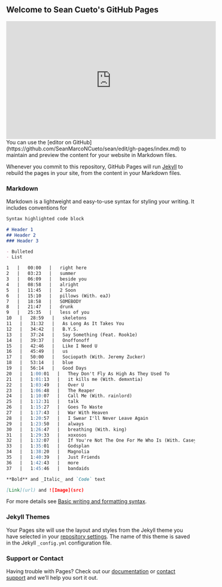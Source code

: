 ## Welcome to Sean Cueto's GitHub Pages
<iframe width="560" height="315" src="https://www.youtube.com/embed/Xab4nIdd9II" title="YouTube video player" frameborder="0" allow="accelerometer; autoplay; clipboard-write; encrypted-media; gyroscope; picture-in-picture" allowfullscreen></iframe>
You can use the [editor on GitHub](https://github.com/SeanMarcoNCueto/sean/edit/gh-pages/index.md) to maintain and preview the content for your website in Markdown files.

Whenever you commit to this repository, GitHub Pages will run [Jekyll](https://jekyllrb.com/) to rebuild the pages in your site, from the content in your Markdown files.

### Markdown

Markdown is a lightweight and easy-to-use syntax for styling your writing. It includes conventions for

```markdown
Syntax highlighted code block

# Header 1
## Header 2
### Header 3

- Bulleted
- List

1   |   00:00   |   right here
2   |   03:23   |   summer
3   |   06:09   |   beside you
4   |   08:58   |   alright
5   |   11:45   |   2 Soon
6   |   15:10   |   pillows (With. eaJ)
7   |   18:58   |   SOMEBODY
8   |   21:47   |   drunk
9   |   25:35   |   less of you
10   |   28:59   |   skeletons
11   |   31:32   |   As Long As It Takes You
12   |   34:42   |   B.Y.S.
13   |   37:24   |   Say Something (Feat. Rook1e)
14   |   39:37   |   Onoffonoff
15   |   42:46   |   Like I Need U
16   |   45:49   |   us
17   |   50:00   |   Sociopath (With. Jeremy Zucker)
18   |   53:14   |   blue
19   |   56:14   |   Good Days
20   |   1:00:01   |   They Don't Fly As High As They Used To
21   |   1:01:13   |   it kills me (With. demxntia)
22   |   1:03:49   |   Over U
23   |   1:06:48   |   The Reaper
24   |   1:10:07   |   Call Me (With. rainlord)
25   |   1:12:31   |   talk
26   |   1:15:27   |   Goes To Waste
27   |   1:17:43   |   War With Heaven
28   |   1:20:57   |   I Swear I'll Never Leave Again
29   |   1:23:50   |   always
30   |   1:26:47   |   breathing (With. king)
31   |   1:29:33   |   xoxosos
32   |   1:32:07   |   If You're Not The One For Me Who Is (With. Casey Luong)
33   |   1:35:01   |   Godsplan
34   |   1:38:20   |   Magnolia
35   |   1:40:39   |   Just Friends
36   |   1:42:43   |   more
37   |   1:45:46   |   bandaids

**Bold** and _Italic_ and `Code` text

[Link](url) and ![Image](src)
```

For more details see [Basic writing and formatting syntax](https://docs.github.com/en/github/writing-on-github/getting-started-with-writing-and-formatting-on-github/basic-writing-and-formatting-syntax).

### Jekyll Themes

Your Pages site will use the layout and styles from the Jekyll theme you have selected in your [repository settings](https://github.com/SeanMarcoNCueto/sean/settings/pages). The name of this theme is saved in the Jekyll `_config.yml` configuration file.

### Support or Contact

Having trouble with Pages? Check out our [documentation](https://docs.github.com/categories/github-pages-basics/) or [contact support](https://support.github.com/contact) and we’ll help you sort it out.
